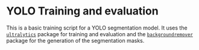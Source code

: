 # YOLO Training and evaluation
This is a basic training script for a YOLO segmentation model. It uses the [`ultralytics`][1] package for training and evaluation and the [`backgroundremover`][2] package for the generation of the segmentation masks.

[1]: https://github.com/ultralytics/ultralytics
[2]: https://github.com/nadermx/backgroundremover
